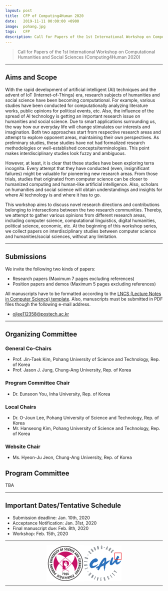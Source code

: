 ```yaml
---
layout: post
title:  CFP of Computing4Human 2020
date:   2019-11-11 00:00:00 +0900
image:  pohang.jpg
tags:   CFP
description: Call for Papers of the 1st International Workshop on Computational Humanities and Social Sciences (Computing4Human 2020)
---
```


> Call for Papers of the 1st International Workshop on Computational Humanities and Social Sciences (Computing4Human 2020)

***

Aims and Scope
------------

With the rapid development of artificial intelligent (AI) techniques and the advent of IoT (Internet-of-Things) era, research subjects of humanities and social science have been becoming computational. For example, various studies have been conducted for computationally analyzing literature works, public opinions for political events, etc. Also, the influence of the spread of AI technology is getting an important research issue on humanities and social science. Due to smart applications surrounding us, the way how our everyday life will change stimulates our interests and imagination. Both two approaches start from respective research areas and attempt to explore opponent areas, maintaining their own perspectives. As preliminary studies, these studies have not had formalized research methodologies or well-established concepts/terminologies. This point makes interdisciplinary studies look fuzzy and ambiguous.
 
However, at least, it is clear that these studies have been exploring terra incognita. Every attempt that they have conducted (even, insignificant failures) might be valuable for pioneering new research areas. From those trials, studies that originated from computer science can be closer to humanized computing and human-like artificial intelligence. Also, scholars on humanities and social science will obtain understandings and insights for where AI technology is and where it has to go.
 
This workshop aims to discuss novel research directions and contributions belonging to intersections between the two research communities. Thereby, we attempt to gather various opinions from different research areas, including computer science, computational linguistics, digital humanities, political science, economic, etc. At the beginning of this workshop series, we collect papers on interdisciplinary studies between computer science and humanities/social sciences, without any limitation.

***

Submissions
------------

We invite the following two kinds of papers: 
*	Research papers (Maximum 7 pages excluding references)
*	Position papers and demos (Maximum 5 pages excluding references)

All manuscripts have to be formatted according to the [LNCS (Lecture Notes in Computer Science) template](https://www.springer.com/gp/computer-science/lncs/conference-proceedings-guidelines). Also, manuscripts must be submitted in PDF files though the following e-mail address. 
*	ojlee112358@postech.ac.kr

***

Organizing Committee
------------

### General Co-Chairs

* Prof. Jin-Taek Kim, Pohang University of Science and Technology, Rep. of Korea
* Prof. Jason J. Jung, Chung-Ang University, Rep. of Korea

### Program Committee Chair

* Dr. Eunsoon You, Inha University, Rep. of Korea

### Local Chairs

* Dr. O-Joun Lee, Pohang University of Science and Technology, Rep. of Korea
* Mr. Hanseong Kim, Pohang University of Science and Technology, Rep. of Korea

### Website Chair

* Ms. Hyeon-Ju Jeon, Chung-Ang University, Rep. of Korea

Program Committee
------------

TBA

***

Important Dates/Tentative Schedule
------------

* Submission deadline: Jan. 10th, 2020
* Acceptance Notification: Jan. 31st, 2020
* Final manuscript due: Feb. 8th, 2020
* Workshop: Feb. 15th, 2020

***

<p align="center"><a href="https://postech.ac.kr/"><img align="center" src="/images/POSTECHLogo.png" width="120" padding="10px"></a><a href="https://www.cau.ac.kr/"><img align="center" src="/images/CAULogo.png" width="120" padding="10px"></a></p>

***

